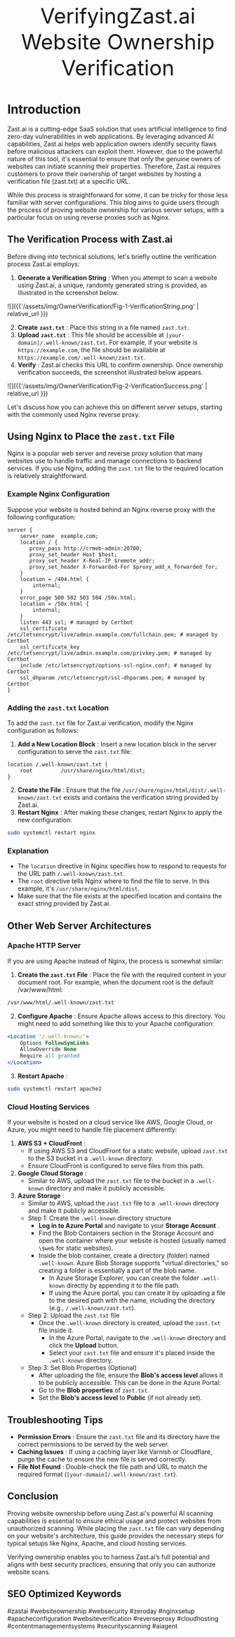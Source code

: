 <font size="+12"><center>
VerifyingZast.ai Website Ownership Verification

</center></font>

# Introduction

Zast.ai is a cutting-edge SaaS solution that uses artificial intelligence to find zero-day vulnerabilities in web applications. By leveraging advanced AI capabilities, Zast.ai helps web application owners identify security flaws before malicious attackers can exploit them. However, due to the powerful nature of this tool, it's essential to ensure that only the genuine owners of websites can initiate scanning their properties. Therefore, Zast.ai requires customers to prove their ownership of target websites by hosting a verification file (zast.txt) at a specific URL.

While this process is straightforward for some, it can be tricky for those less familiar with server configurations. This blog aims to guide users through the process of proving website ownership for various server setups, with a particular focus on using reverse proxies such as Nginx.

## The Verification Process with Zast.ai

Before diving into technical solutions, let's briefly outline the verification process Zast.ai employs:

1. **Generate a Verification String** : When you attempt to scan a website using Zast.ai, a unique, randomly generated string is provided, as illustrated in the screenshot below.

![]({{'/assets/img/OwnerVerification/Fig-1-VerificationString.png' | relative_url }})

2. **Create** **`zast.txt`** : Place this string in a file named `zast.txt`.
3. **Upload** **`zast.txt`** : This file should be accessible at `[your-domain]/.well-known/zast.txt`. For example, if your website is `https://example.com`, the file should be available at `https://example.com/.well-known/zast.txt`.
4. **Verify** : Zast.ai checks this URL to confirm ownership. Once ownership verification succeeds, the screenshot illustrated below appears.

![]({{'/assets/img/OwnerVerification/Fig-2-VerificationSuccess.png' | relative_url }})

Let's discuss how you can achieve this on different server setups, starting with the commonly used Nginx reverse proxy.

## Using Nginx to Place the `zast.txt` File

Nginx is a popular web server and reverse proxy solution that many websites use to handle traffic and manage connections to backend services. If you use Nginx, adding the `zast.txt` file to the required location is relatively straightforward.

### Example Nginx Configuration

Suppose your website is hosted behind an Nginx reverse proxy with the following configuration:

```Nginx
server {
    server_name  example.com;
    location / {
       proxy_pass http://crmeb-admin:20700;
       proxy_set_header Host $host;
       proxy_set_header X-Real-IP $remote_addr;
       proxy_set_header X-Forwarded-For $proxy_add_x_forwarded_for;
    }
    location = /404.html {
        internal;
    }
    error_page 500 502 503 504 /50x.html;
    location = /50x.html {
        internal;
    }
    listen 443 ssl; # managed by Certbot
    ssl_certificate /etc/letsencrypt/live/admin.example.com/fullchain.pem; # managed by Certbot
    ssl_certificate_key /etc/letsencrypt/live/admin.example.com/privkey.pem; # managed by Certbot
    include /etc/letsencrypt/options-ssl-nginx.conf; # managed by Certbot
    ssl_dhparam /etc/letsencrypt/ssl-dhparams.pem; # managed by Certbot
}
```

### Adding the `zast.txt` Location

To add the `zast.txt` file for Zast.ai verification, modify the Nginx configuration as follows:

1. **Add a New Location Block** : Insert a new location block in the server configuration to serve the `zast.txt` file:

```Nginx
location /.well-known/zast.txt {
    root         /usr/share/nginx/html/dist;
}
```

2. **Create the File** : Ensure that the file `/usr/share/nginx/html/dist/.well-known/zast.txt` exists and contains the verification string provided by Zast.ai.
3. **Restart Nginx** : After making these changes, restart Nginx to apply the new configuration:

```Bash
sudo systemctl restart nginx
```

### Explanation

- The `location` directive in Nginx specifies how to respond to requests for the URL path `/.well-known/zast.txt`.
- The `root` directive tells Nginx where to find the file to serve. In this example, it's `/usr/share/nginx/html/dist`.
- Make sure that the file exists at the specified location and contains the exact string provided by Zast.ai.

## Other Web Server Architectures

### Apache HTTP Server

If you are using Apache instead of Nginx, the process is somewhat similar:

1. **Create the `zast.txt` File** : Place the file with the required content in your document root. For example, when the document root is the default /var/www/html:

```Bash
/var/www/html/.well-known/zast.txt
```

2. **Configure Apache** : Ensure Apache allows access to this directory. You might need to add something like this to your Apache configuration:

```Apache
<Location "/.well-known/">
    Options FollowSymLinks
    AllowOverride None
    Require all granted
</Location>
```

3. **Restart Apache** :

```Bash
sudo systemctl restart apache2
```

### Cloud Hosting Services

If your website is hosted on a cloud service like AWS, Google Cloud, or Azure, you might need to handle file placement differently:

1. **AWS S3 + CloudFront** :
   - If using AWS S3 and CloudFront for a static website, upload `zast.txt` to the S3 bucket in a `.well-known` directory.
   - Ensure CloudFront is configured to serve files from this path.
2. **Google Cloud Storage** :
   - Similar to AWS, upload the `zast.txt` file to the bucket in a `.well-known` directory and make it publicly accessible.
3. **Azure Storage** :
   - Similar to AWS, upload the `zast.txt` file to a `.well-known` directory and make it publicly accessible.
   - Step 1: Create the `.well-known` directory structure
     - **Log in to Azure Portal** and navigate to your **Storage Account** .
     - Find the Blob Containers section in the Storage Account and open the container where your website is hosted (usually named `\$web` for static websites).
     - Inside the blob container, create a directory (folder) named `.well-known`. Azure Blob Storage supports "virtual directories," so creating a folder is essentially a part of the blob name.
       - In Azure Storage Explorer, you can create the folder `.well-known` directly by appending it to the file path.
       - If using the Azure portal, you can create it by uploading a file to the desired path with the name, including the directory (e.g., `/.well-known/zast.txt`).
   - Step 2: Upload the `zast.txt` file
     - Once the `.well-known` directory is created, upload the `zast.txt` file inside it.
       - In the Azure Portal, navigate to the `.well-known` directory and click the **Upload** button.
       - Select your `zast.txt` file and ensure it's placed inside the `.well-known` directory.
   - Step 3: Set Blob Properties (Optional)
     - After uploading the file, ensure the **Blob's access level** allows it to be publicly accessible. This can be done in the Azure Portal:
     - Go to the **Blob properties** of `zast.txt`.
     - Set the **Blob's access level** to **Public** (if not already set).

## Troubleshooting Tips

- **Permission Errors** : Ensure the `zast.txt` file and its directory have the correct permissions to be served by the web server.
- **Caching Issues** : If using a caching layer like Varnish or Cloudflare, purge the cache to ensure the new file is served correctly.
- **File Not Found** : Double-check the file path and URL to match the required format (`[your-domain]/.well-known/zast.txt`).

## Conclusion

Proving website ownership before using Zast.ai's powerful AI scanning capabilities is essential to ensure ethical usage and protect websites from unauthorized scanning. While placing the `zast.txt` file can vary depending on your website's architecture, this guide provides the necessary steps for typical setups like Nginx, Apache, and cloud hosting services.

Verifying ownership enables you to harness Zast.ai’s full potential and aligns with best security practices, ensuring that only you can authorize website scans.

## SEO Optimized Keywords

#zastai #websiteownership #websecurity #zeroday #nginxsetup #apacheconfiguration #websiteverification #reverseproxy #cloudhosting #contentmanagementsystems #securityscanning #aiagent
